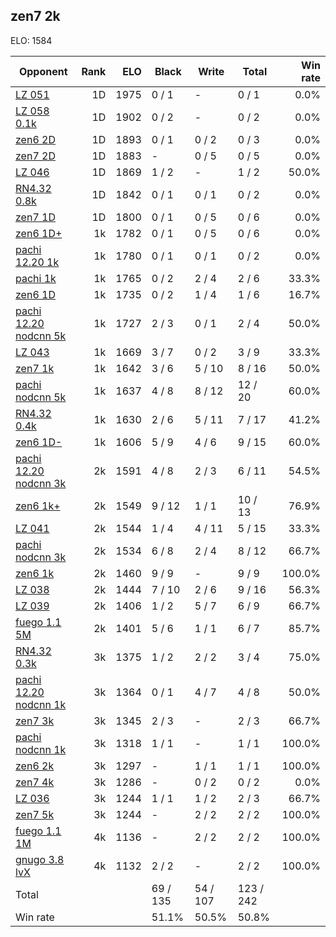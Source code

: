 ## zen7 2k ##

ELO: 1584

Opponent | Rank | ELO | Black | Write | Total | Win rate
---------|-----:|----:|-------|-------|-------|-------:
[LZ 051](LZ%20051.md) | 1D | 1975 | 0 / 1 | - | 0 / 1 | 0.0%
[LZ 058 0.1k](LZ%20058%200.1k.md) | 1D | 1902 | 0 / 2 | - | 0 / 2 | 0.0%
[zen6 2D](zen6%202D.md) | 1D | 1893 | 0 / 1 | 0 / 2 | 0 / 3 | 0.0%
[zen7 2D](zen7%202D.md) | 1D | 1883 | - | 0 / 5 | 0 / 5 | 0.0%
[LZ 046](LZ%20046.md) | 1D | 1869 | 1 / 2 | - | 1 / 2 | 50.0%
[RN4.32 0.8k](RN4.32%200.8k.md) | 1D | 1842 | 0 / 1 | 0 / 1 | 0 / 2 | 0.0%
[zen7 1D](zen7%201D.md) | 1D | 1800 | 0 / 1 | 0 / 5 | 0 / 6 | 0.0%
[zen6 1D+](zen6%201D+.md) | 1k | 1782 | 0 / 1 | 0 / 5 | 0 / 6 | 0.0%
[pachi 12.20 1k](pachi%2012.20%201k.md) | 1k | 1780 | 0 / 1 | 0 / 1 | 0 / 2 | 0.0%
[pachi 1k](pachi%201k.md) | 1k | 1765 | 0 / 2 | 2 / 4 | 2 / 6 | 33.3%
[zen6 1D](zen6%201D.md) | 1k | 1735 | 0 / 2 | 1 / 4 | 1 / 6 | 16.7%
[pachi 12.20 nodcnn 5k](pachi%2012.20%20nodcnn%205k.md) | 1k | 1727 | 2 / 3 | 0 / 1 | 2 / 4 | 50.0%
[LZ 043](LZ%20043.md) | 1k | 1669 | 3 / 7 | 0 / 2 | 3 / 9 | 33.3%
[zen7 1k](zen7%201k.md) | 1k | 1642 | 3 / 6 | 5 / 10 | 8 / 16 | 50.0%
[pachi nodcnn 5k](pachi%20nodcnn%205k.md) | 1k | 1637 | 4 / 8 | 8 / 12 | 12 / 20 | 60.0%
[RN4.32 0.4k](RN4.32%200.4k.md) | 1k | 1630 | 2 / 6 | 5 / 11 | 7 / 17 | 41.2%
[zen6 1D-](zen6%201D-.md) | 1k | 1606 | 5 / 9 | 4 / 6 | 9 / 15 | 60.0%
[pachi 12.20 nodcnn 3k](pachi%2012.20%20nodcnn%203k.md) | 2k | 1591 | 4 / 8 | 2 / 3 | 6 / 11 | 54.5%
[zen6 1k+](zen6%201k+.md) | 2k | 1549 | 9 / 12 | 1 / 1 | 10 / 13 | 76.9%
[LZ 041](LZ%20041.md) | 2k | 1544 | 1 / 4 | 4 / 11 | 5 / 15 | 33.3%
[pachi nodcnn 3k](pachi%20nodcnn%203k.md) | 2k | 1534 | 6 / 8 | 2 / 4 | 8 / 12 | 66.7%
[zen6 1k](zen6%201k.md) | 2k | 1460 | 9 / 9 | - | 9 / 9 | 100.0%
[LZ 038](LZ%20038.md) | 2k | 1444 | 7 / 10 | 2 / 6 | 9 / 16 | 56.3%
[LZ 039](LZ%20039.md) | 2k | 1406 | 1 / 2 | 5 / 7 | 6 / 9 | 66.7%
[fuego 1.1 5M](fuego%201.1%205M.md) | 2k | 1401 | 5 / 6 | 1 / 1 | 6 / 7 | 85.7%
[RN4.32 0.3k](RN4.32%200.3k.md) | 3k | 1375 | 1 / 2 | 2 / 2 | 3 / 4 | 75.0%
[pachi 12.20 nodcnn 1k](pachi%2012.20%20nodcnn%201k.md) | 3k | 1364 | 0 / 1 | 4 / 7 | 4 / 8 | 50.0%
[zen7 3k](zen7%203k.md) | 3k | 1345 | 2 / 3 | - | 2 / 3 | 66.7%
[pachi nodcnn 1k](pachi%20nodcnn%201k.md) | 3k | 1318 | 1 / 1 | - | 1 / 1 | 100.0%
[zen6 2k](zen6%202k.md) | 3k | 1297 | - | 1 / 1 | 1 / 1 | 100.0%
[zen7 4k](zen7%204k.md) | 3k | 1286 | - | 0 / 2 | 0 / 2 | 0.0%
[LZ 036](LZ%20036.md) | 3k | 1244 | 1 / 1 | 1 / 2 | 2 / 3 | 66.7%
[zen7 5k](zen7%205k.md) | 3k | 1244 | - | 2 / 2 | 2 / 2 | 100.0%
[fuego 1.1 1M](fuego%201.1%201M.md) | 4k | 1136 | - | 2 / 2 | 2 / 2 | 100.0%
[gnugo 3.8 lvX](gnugo%203.8%20lvX.md) | 4k | 1132 | 2 / 2 | - | 2 / 2 | 100.0%
Total | | | 69 / 135 | 54 / 107 | 123 / 242 | 
Win rate| | | 51.1% | 50.5% | 50.8% | 
